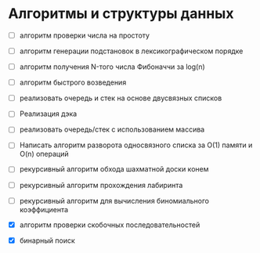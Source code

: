 # Алгоритмы и структуры данных
  
- [ ] алгоритм проверки числа на простоту

- [ ] алгоритм генерации подстановок в лексикографическом порядке

- [ ] алгоритм получения N-того числа Фибоначчи за log(n)

- [ ] алгоритм быстрого возведения

- [ ] реализовать очередь и стек на основе двусвязных списков

- [ ] Реализация дэка

- [ ] реализовать очередь/стек с использованием массива

- [ ] Написать алгоритм разворота односвязного списка за O(1) памяти и O(n) операций

- [ ] рекурсивный алгоритм обхода шахматной доски конем

- [ ] рекурсивный алгоритм прохождения лабиринта

- [ ] рекурсивный алгоритм для вычисления биномиального коэффициента

- [x] алгоритм проверки скобочных последовательностей

- [x] бинарный поиск
